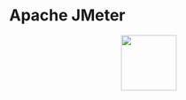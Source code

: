 # Apache JMeter

<div id="header" align="center">
  <img src="https://miro.medium.com/v2/resize:fit:1042/1*4drTIVczF0IzReEg2nVqXg.png" width="100"/>
</div>
